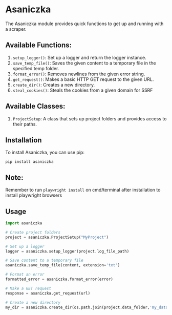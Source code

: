 # Asaniczka

The Asaniczka module provides quick functions to get up and running with a scraper.

## Available Functions:

1. `setup_logger()`: Set up a logger and return the logger instance.
2. `save_temp_file()`: Saves the given content to a temporary file in the specified temp folder.
3. `format_error()`: Removes newlines from the given error string.
4. `get_request()`: Makes a basic HTTP GET request to the given URL.
5. `create_dir()`: Creates a new directory.
6. `steal_cookies()`: Steals the cookies from a given domain for SSRF

## Available Classes:

1. `ProjectSetup`: A class that sets up project folders and provides access to their paths.

## Installation

To install Asaniczka, you can use pip:

`pip install asaniczka`

## Note:

Remember to run `playwright install` on cmd/terminal after installation to install playwright browsers

## Usage

```python
import asaniczka

# Create project folders
project = asaniczka.ProjectSetup("MyProject")

# Set up a logger
logger = asaniczka.setup_logger(project.log_file_path)

# Save content to a temporary file
asaniczka.save_temp_file(content, extension='txt')

# Format an error
formatted_error = asaniczka.format_error(error)

# Make a GET request
response = asaniczka.get_request(url)

# Create a new directory
my_dir = asaniczka.create_dir(os.path.join(project.data_folder,'my_data'))


```
